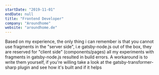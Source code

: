 ```yaml
---
startDate: "2019-11-01"
endDate: null
title: "Frontend Developer"
company: "Aroundhome"
website: "aroundhome.de"
---
```


Based on my experience, the only thing i can remember is that you cannot use fragments in the "server side", i.e gatsby-node.js out of the box, they are reserved for "client side" (components/pages) all my experiments with fragments in gatsby-node.js resulted in build errors. A workaround is to write them yourself, if you're willing take a look at the gatsby-transformer-sharp plugin and see how it's built and if it helps

